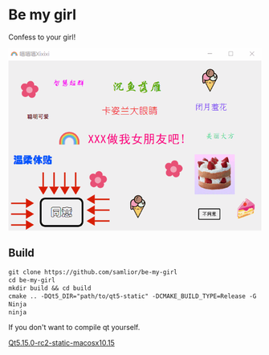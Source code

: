 # Be my girl

Confess to your girl!

![avatar](/img/gif.gif)

## Build

```
git clone https://github.com/samlior/be-my-girl
cd be-my-girl
mkdir build && cd build
cmake .. -DQt5_DIR="path/to/qt5-static" -DCMAKE_BUILD_TYPE=Release -G Ninja
ninja
```

If you don't want to compile qt yourself.

[Qt5.15.0-rc2-static-macosx10.15](https://github.com/samlior/Qt5.15.0-rc2-static-macosx10.15)
